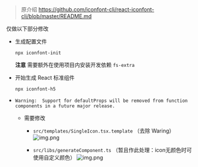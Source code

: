 > 原介绍 https://github.com/iconfont-cli/react-iconfont-cli/blob/master/README.md

仅做以下部分修改

- 生成配置文件

  `npx iconfont-init`

  **注意** 需要额外在使用项目内安装开发依赖 `fs-extra`
- 开始生成 React 标准组件

  `npx iconfont-h5`

- `Warning:  Support for defaultProps will be removed from function components in a future major release.`
  - 需要修改
    - `src/templates/SingleIcon.tsx.template` （去除 Waring）
      ![img.png](https://github.com/AeroWang/react-iconfont-cli/assets/44799877/5a8c9970-95f7-4932-a13e-06a5a96005f9)

    - `src/libs/generateComponent.ts` （暂且作此处理：icon无颜色时可使用自定义颜色）
      ![img.png](https://github.com/AeroWang/react-iconfont-cli/assets/44799877/5d5993fc-da11-4002-bb3c-e6f68d4b2558)
